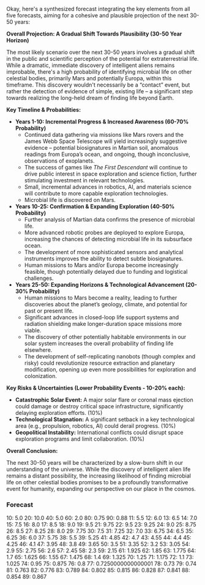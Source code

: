 Okay, here's a synthesized forecast integrating the key elements from all five forecasts, aiming for a cohesive and plausible projection of the next 30-50 years:

**Overall Projection: A Gradual Shift Towards Plausibility (30-50 Year Horizon)**

The most likely scenario over the next 30-50 years involves a gradual shift in the public and scientific perception of the potential for extraterrestrial life. While a dramatic, immediate discovery of intelligent aliens remains improbable, there's a high probability of identifying microbial life on other celestial bodies, primarily Mars and potentially Europa, within this timeframe. This discovery wouldn't necessarily be a “contact” event, but rather the detection of evidence of simple, existing life – a significant step towards realizing the long-held dream of finding life beyond Earth.

**Key Timeline & Probabilities:**

*   **Years 1-10: Incremental Progress & Increased Awareness (60-70% Probability)**
    *   Continued data gathering via missions like Mars rovers and the James Webb Space Telescope will yield increasingly suggestive evidence – potential biosignatures in Martian soil, anomalous readings from Europa’s ocean, and ongoing, though inconclusive, observations of exoplanets.
    *   The success of games like *The First Descendant* will continue to drive public interest in space exploration and science fiction, further stimulating investment in relevant technologies.
    *   Small, incremental advances in robotics, AI, and materials science will contribute to more capable exploration technologies.
    *   Microbial life is discovered on Mars.
*   **Years 10-25: Confirmation & Expanding Exploration (40-50% Probability)**
    *   Further analysis of Martian data confirms the presence of microbial life.
    *   More advanced robotic probes are deployed to explore Europa, increasing the chances of detecting microbial life in its subsurface ocean.
    *   The development of more sophisticated sensors and analytical instruments improves the ability to detect subtle biosignatures.
    *   Human missions to Mars and/or Europa become increasingly feasible, though potentially delayed due to funding and logistical challenges.
*   **Years 25-50: Expanding Horizons & Technological Advancement (20-30% Probability)**
    *   Human missions to Mars become a reality, leading to further discoveries about the planet’s geology, climate, and potential for past or present life.
    *   Significant advances in closed-loop life support systems and radiation shielding make longer-duration space missions more viable.
    *   The discovery of other potentially habitable environments in our solar system increases the overall probability of finding life elsewhere.
    *   The development of self-replicating nanobots (though complex and risky) could revolutionize resource extraction and planetary modification, opening up even more possibilities for exploration and colonization.



**Key Risks & Uncertainties (Lower Probability Events - 10-20% each):**

*   **Catastrophic Solar Event:** A major solar flare or coronal mass ejection could damage or destroy critical space infrastructure, significantly delaying exploration efforts. (10%)
*   **Technological Stagnation:** A significant setback in a key technological area (e.g., propulsion, robotics, AI) could derail progress. (10%)
*   **Geopolitical Instability:**  International conflicts could disrupt space exploration programs and limit collaboration. (10%)

**Overall Conclusion:**

The next 30-50 years will be characterized by a slow-burn shift in our understanding of the universe. While the discovery of intelligent alien life remains a distant possibility, the increasing likelihood of finding microbial life on other celestial bodies promises to be a profoundly transformative event for humanity, expanding our perspective on our place in the cosmos.

### Forecast

10: 5.0
20: 10.0
40: 5.0
60: 2.0
80: 0.75
90: 0.88
11: 5.5
12: 6.0
13: 6.5
14: 7.0
15: 7.5
16: 8.0
17: 8.5
18: 9.0
19: 9.5
21: 9.75
22: 9.5
23: 9.25
24: 9.0
25: 8.75
26: 8.5
27: 8.25
28: 8.0
29: 7.75
30: 7.5
31: 7.25
32: 7.0
33: 6.75
34: 6.5
35: 6.25
36: 6.0
37: 5.75
38: 5.5
39: 5.25
41: 4.85
42: 4.7
43: 4.55
44: 4.4
45: 4.25
46: 4.1
47: 3.95
48: 3.8
49: 3.65
50: 3.5
51: 3.35
52: 3.2
53: 3.05
54: 2.9
55: 2.75
56: 2.6
57: 2.45
58: 2.3
59: 2.15
61: 1.925
62: 1.85
63: 1.775
64: 1.7
65: 1.625
66: 1.55
67: 1.475
68: 1.4
69: 1.325
70: 1.25
71: 1.175
72: 1.1
73: 1.025
74: 0.95
75: 0.875
76: 0.8
77: 0.7250000000000001
78: 0.73
79: 0.74
81: 0.763
82: 0.776
83: 0.789
84: 0.802
85: 0.815
86: 0.828
87: 0.841
88: 0.854
89: 0.867